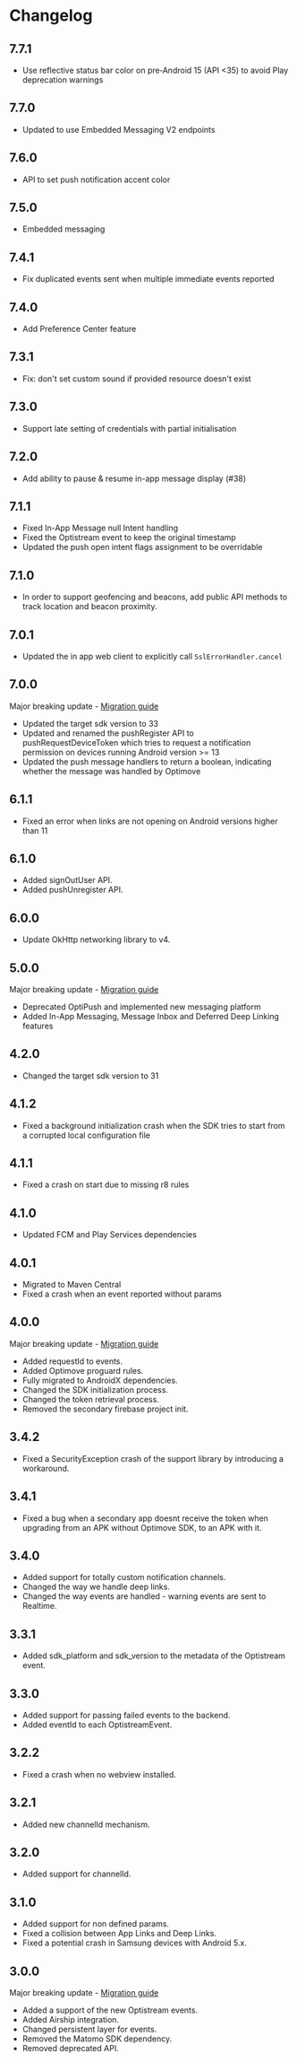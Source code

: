 # Changelog

## 7.7.1

- Use reflective status bar color on pre‑Android 15 (API <35) to avoid Play deprecation warnings

## 7.7.0

- Updated to use Embedded Messaging V2 endpoints

## 7.6.0

- API to set push notification accent color

## 7.5.0

- Embedded messaging

## 7.4.1

- Fix duplicated events sent when multiple immediate events reported

## 7.4.0

- Add Preference Center feature

## 7.3.1

- Fix: don't set custom sound if provided resource doesn't exist

## 7.3.0

- Support late setting of credentials with partial initialisation

## 7.2.0

- Add ability to pause & resume in-app message display (#38)

## 7.1.1

- Fixed In-App Message null Intent handling
- Fixed the Optistream event to keep the original timestamp
- Updated the push open intent flags assignment to be overridable

## 7.1.0

- In order to support geofencing and beacons, add public API methods to track location and beacon proximity.

## 7.0.1

- Updated the in app web client to explicitly call `SslErrorHandler.cancel`

## 7.0.0

Major breaking update - [Migration guide](https://github.com/optimove-tech/Optimove-SDK-Android/wiki/Migration-guide-from-6.x-to-7.x)

- Updated the target sdk version to 33
- Updated and renamed the pushRegister API to pushRequestDeviceToken which tries to request a notification permission on devices running Android version >= 13
- Updated the push message handlers to return a boolean, indicating whether the message was handled by Optimove

## 6.1.1

- Fixed an error when links are not opening on Android versions higher than 11

## 6.1.0

- Added signOutUser API.
- Added pushUnregister API.

## 6.0.0

- Update OkHttp networking library to v4.

## 5.0.0

Major breaking update - [Migration guide](https://github.com/optimove-tech/Optimove-SDK-Android/wiki/Migration-guide-from-4.x-to-5.x)

- Deprecated OptiPush and implemented new messaging platform
- Added In-App Messaging, Message Inbox and Deferred Deep Linking features

## 4.2.0

- Changed the target sdk version to 31

## 4.1.2

- Fixed a background initialization crash when the SDK tries to start from a corrupted local configuration file

## 4.1.1

- Fixed a crash on start due to missing r8 rules

## 4.1.0

- Updated FCM and Play Services dependencies

## 4.0.1

- Migrated to Maven Central
- Fixed a crash when an event reported without params

## 4.0.0

Major breaking update - [Migration guide](https://github.com/optimove-tech/Optimove-SDK-Android/wiki/Migration-guide-from-3.x-to-4.x)

- Added requestId to events.
- Added Optimove proguard rules.
- Fully migrated to AndroidX dependencies.
- Changed the SDK initialization process.
- Changed the token retrieval process.
- Removed the secondary firebase project init.

## 3.4.2

- Fixed a SecurityException crash of the support library by introducing a workaround.

## 3.4.1

- Fixed a bug when a secondary app doesnt receive the token when upgrading from an APK without Optimove SDK, to an APK with it.

## 3.4.0

- Added support for totally custom notification channels.
- Changed the way we handle deep links.
- Changed the way events are handled - warning events are sent to Realtime.

## 3.3.1

- Added sdk_platform and sdk_version to the metadata of the Optistream event.

## 3.3.0

- Added support for passing failed events to the backend.
- Added eventId to each OptistreamEvent.

## 3.2.2

- Fixed a crash when no webview installed.

## 3.2.1

- Added new channelId mechanism.

## 3.2.0

- Added support for channelId.

## 3.1.0

- Added support for non defined params.
- Fixed a collision between App Links and Deep Links.
- Fixed a potential crash in Samsung devices with Android 5.x.

## 3.0.0

Major breaking update - [Migration guide](https://github.com/optimove-tech/Optimove-SDK-Android/wiki/Migration-guide-from-2.x-to-3.x)

- Added a support of the new Optistream events.
- Added Airship integration.
- Changed persistent layer for events.
- Removed the Matomo SDK dependency.
- Removed deprecated API.
